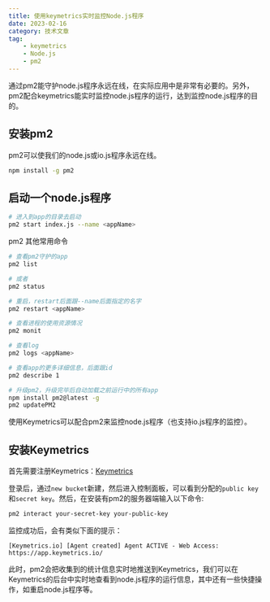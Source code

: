 ```yaml
---
title: 使用keymetrics实时监控Node.js程序
date: 2023-02-16
category: 技术文章
tag:
    - keymetrics
    - Node.js
    - pm2
---
```


通过pm2能守护node.js程序永远在线，在实际应用中是非常有必要的。另外，pm2配合keymetrics能实时监控node.js程序的运行，达到监控node.js程序的目的。

<!-- more -->

## 安装pm2

pm2可以使我们的node.js或io.js程序永远在线。

``` sh
npm install -g pm2
```

## 启动一个node.js程序

``` sh
# 进入到app的目录去启动
pm2 start index.js --name <appName>
```

pm2 其他常用命令

``` sh
# 查看pm2守护的app
pm2 list

# 或者
pm2 status

# 重启，restart后面跟--name后面指定的名字
pm2 restart <appName>

# 查看进程的使用资源情况
pm2 monit

# 查看log
pm2 logs <appName>

# 查看app的更多详细信息，后面跟id
pm2 describe 1

# 升级pm2，升级完毕后自动加载之前运行中的所有app
npm install pm2@latest -g
pm2 updatePM2
```

使用Keymetrics可以配合pm2来监控node.js程序（也支持io.js程序的监控）。

## 安装Keymetrics

首先需要注册Keymetrics：[Keymetrics](https://app.keymetrics.io/#/register)

登录后，通过`new bucket`新建，然后进入控制面板，可以看到分配的`public key` 和`secret key`。然后，在安装有pm2的服务器端输入以下命令:

``` sh
pm2 interact your-secret-key your-public-key
```

监控成功后，会有类似下面的提示：

```
[Keymetrics.io] [Agent created] Agent ACTIVE - Web Access: https://app.keymetrics.io/
```

此时，pm2会把收集到的统计信息实时地推送到Keymetrics，我们可以在Keymetrics的后台中实时地查看到node.js程序的运行信息，其中还有一些快捷操作，如重启node.js程序等。

